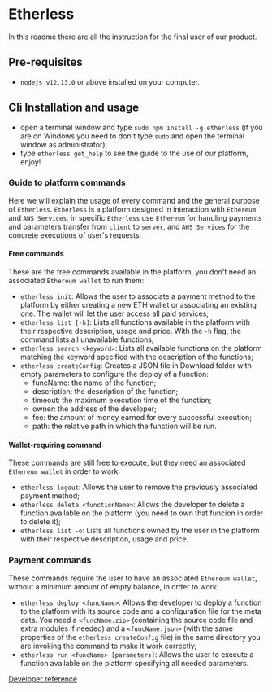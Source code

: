 # Etherless
In this readme there are all the instruction for the final user of our product.

## Pre-requisites
- ```nodejs v12.13.0``` or above installed on your computer.

## Cli Installation and usage
- open a terminal window and type ```sudo npm install -g etherless``` (if you are on Windows you need to don't type ```sudo``` and open the terminal window as administrator);
- type ```etherless get_help``` to see the guide to the use of our platform, enjoy!

### Guide to platform commands
Here we will explain the usage of every command and the general purpose of `Etherless`.
`Etherless` is a platform designed in interaction with `Ethereum` and `AWS Services`, in specific `Etherless` use `Ethereum` for handling payments and parameters transfer from ```client``` to ```server```, and `AWS Services` for the concrete executions of user's requests.

#### Free commands
These are the free commands available in the platform, you don't need an associated ```Ethereum wallet``` to run them:
- ```etherless init```: Allows the user to associate a payment method to the platform by either creating a new ETH wallet or associating an existing one. The wallet will let the user access all paid services;
- ```etherless list [-h]```: Lists all functions available in the platform with their respective description, usage and price. With the ```-h``` flag, the command lists all unavailable functions;
- ```etherless search <keyword>```: Lists all available functions on the platform matching the keyword specified with the description of the functions;
- ```etherless createConfig```: Creates a JSON file in Download folder with empty parameters to configure the deploy of a function:
    - funcName: the name of the function;
    - description: the description of the function;
    - timeout: the maximum execution time of the function;
    - owner: the address of the developer;
    - fee: the amount of money earned for every successful execution;
    - path: the relative path in which the function will be run.

#### Wallet-requiring command
These commands are still free to execute, but they need an associated ```Ethereum wallet``` in order to work:
- ```etherless logout```: Allows the user to remove the previously associated payment method;
- ```etherless delete <functionName>```: Allows the developer to delete a function available on the platform (you need to own that funcion in order to delete it);
- ```etherless list -o```: Lists all functions owned by the user in the platform with their respective description, usage and price.

### Payment commands
These commands require the user to have an associated ```Ethereum wallet```, without a minimum amount of empty balance, in order to work:
- ```etherless deploy <funcName>```: Allows the developer to deploy a function to the platform with its source code and a configuration file for the meta data. You need a `<funcName.zip>` (containing the source code file and extra modules if needed) and a `<funcName.json>` (with the same properties of the ```etherless createConfig``` file) in the same directory you are invoking the command to make it work correctly;
- ```etherless run <funcName> [parameters]```: Allows the user to execute a function available on the platform specifying all needed parameters.


[Developer reference](https://github.com/1dotd4/etherless/blob/develop/Developer.md)
